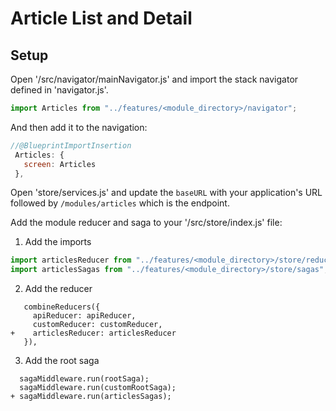 # Article List and Detail

## Setup

Open '/src/navigator/mainNavigator.js' and import the stack navigator defined in 'navigator.js'.

```javascript
import Articles from "../features/<module_directory>/navigator";
```

And then add it to the navigation:

```javascript
//@BlueprintImportInsertion
 Articles: {
   screen: Articles
 },
```

Open 'store/services.js' and update the `baseURL` with your application's URL followed by `/modules/articles` which is the endpoint.

Add the module reducer and saga to your '/src/store/index.js' file:

1. Add the imports

```javascript
import articlesReducer from "../features/<module_directory>/store/reducers";
import articlesSagas from "../features/<module_directory>/store/sagas";
```

2. Add the reducer

```
   combineReducers({
     apiReducer: apiReducer,
     customReducer: customReducer,
+    articlesReducer: articlesReducer
   }),
```

3. Add the root saga

```
  sagaMiddleware.run(rootSaga);
  sagaMiddleware.run(customRootSaga);
+ sagaMiddleware.run(articlesSagas);
```
